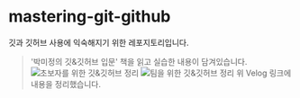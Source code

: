 # mastering-git-github
깃과 깃허브 사용에 익숙해지기 위한 레포지토리입니다.

> '박미정의 깃&깃허브 입문' 책을 읽고 실습한 내용이 담겨있습니다.
> ![초보자를 위한 깃&깃허브 정리](https://velog.io/@khakhid/%EC%B4%88%EB%B3%B4%EC%9E%90%EB%A5%BC-%EC%9C%84%ED%95%9C-%EA%B9%83%EA%B9%83%ED%97%88%EB%B8%8C)
> ![팀을 위한 깃&깃허브 정리](https://velog.io/@khakhid/%ED%8C%80%EC%9D%84-%EC%9C%84%ED%95%9C-%EA%B9%83%EA%B9%83%ED%97%88%EB%B8%8C)
> 위 Velog 링크에 내용을 정리했습니다.
